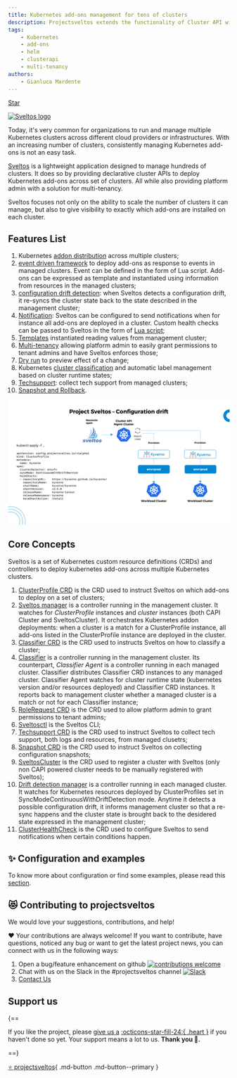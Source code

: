```yaml
---
title: Kubernetes add-ons management for tens of clusters
description: Projectsveltos extends the functionality of Cluster API with a solution for managing the installation, configuration & deletion of kubernetes cluster add-ons.
tags:
    - Kubernetes
    - add-ons
    - helm
    - clusterapi
    - multi-tenancy
authors:
    - Gianluca Mardente
---
```


<a class="github-button" href="https://github.com/projectsveltos/sveltos-manager" data-icon="octicon-star" data-show-count="true" aria-label="Star projectsveltos/sveltos-manager on GitHub">Star</a>

[<img src="https://raw.githubusercontent.com/projectsveltos/sveltos/main/docs/assets/logo.png" width="200" alt="Sveltos logo">](https://github.com/projectsveltos "Manage Kubernetes add-ons")

Today, it's very common for organizations to run and manage multiple Kubernetes clusters across different cloud providers or infrastructures. With an increasing number of clusters, consistently managing Kubernetes add-ons is not an easy task.

[Sveltos](https://github.com/projectsveltos "Manage Kubernetes add-ons") is a lightweight application designed to manage hundreds of clusters. It does so by providing declarative cluster APIs to deploy Kubernetes add-ons across set of clusters. All while also providing platform admin with a solution for multi-tenancy.

Sveltos focuses not only on the ability to scale the number of clusters it can manage, but also to give visibility to exactly which add-ons are installed on each cluster.

## Features List
1. Kubernetes [addon distribution](addons.md) across multiple clusters;
2. [event driven framework](addon_event_deployment.md) to deploy add-ons as response to events in managed clusters. Event can be defined in the form of Lua script. Add-ons can be expressed as template and instantiated using information from resources in the managed clusters;
3. [configuration drift detection](configuration_drift.md): when Sveltos detects a configuration drift, it re-syncs the cluster state back to the state described in the management cluster;
4. [Notification](notifications.md): Sveltos can be configured to send notifications when for instance all add-ons are deployed in a cluster. Custom health checks can be passed to Sveltos in the form of [Lua script](notifications.md#healthcheck-crd);
5. [Templates](template.md) instantiated reading values from management cluster;
6. [Multi-tenancy](multi-tenancy.md) allowing platform admin to easily grant permissions to tenant admins and have Sveltos enforces those;
7. [Dry run](configuration.md#dryrun-mode) to preview effect of a change; 
8. Kubernetes [cluster classification](labels_management.md) and automatic label management based on cluster runtime states;
9. [Techsupport](techsupport.md): collect tech support from managed clusters;
10. [Snapshot and Rollback](snapshot.md).

![Sveltos addons](assets/addons.png)

## Core Concepts

Sveltos is a set of Kubernetes custom resource definitions (CRDs) and controllers to deploy kubernetes add-ons across multiple Kubernetes clusters.

1. [ClusterProfile CRD](configuration.md#deploying-add-ons) is the CRD used to instruct Sveltos on which add-ons to deploy on a set of clusters;
2. [Sveltos manager](configuration.md#sveltos-manager) is a controller running in the management cluster. It watches for *ClusterProfile* instances and *cluster* instances (both CAPI Cluster and SveltosCluster). It orchestrates Kubernetes addon deployments: when a cluster is a match for a ClusterProfile instance, all add-ons listed in the ClusterProfile instance are deployed in the cluster.
3. [Classifier CRD](configuration.md#managing-labels) is the CRD used to instructs Sveltos on how to classify a cluster;
4. [Classifier](configuration.md#classifier) is a controller running in the management cluster. Its counterpart, *Classifier Agent* is a controller running in each managed cluster. Classifier distributes Classifier CRD instances to any managed cluster. Classifier Agent watches for cluster runtime state (kubernetes version and/or resources deployed) and Classifier CRD instances. It reports back to management cluster whether a managed cluster is a match or not for each Classifier instance;
5. [RoleRequest CRD](multi-tenancy.md#rolerequest-crd) is the CRD used to allow platform admin to grant permissions to tenant admins;
6. [Sveltosctl](https://github.com/projectsveltos/sveltosctl "Sveltos CLI") is the Sveltos CLI; 
7. [Techsupport CRD](techsupport.md#techsupport-crd) is the CRD used to instruct Sveltos to collect tech support, both logs and resources, from managed clusetrs;
8. [Snapshot CRD](configuration.md#snapshot) is the CRD used to instruct Sveltos on collecting configuration snapshots;
9. [SveltosCluster](register-cluster.md#register-cluster) is the CRD used to register a cluster with Sveltos (only non CAPI powered cluster needs to be manually registered with Sveltos);
10. [Drift detection manager](configuration.md#configuration-drift) is a controller running in each managed cluster. It watches for Kubernetes resources deployed by ClusterProfiles set in SyncModeContinuousWithDriftDetection mode. Anytime it detects a possible configuration drift, it informs management cluster so that a re-sync happens and the cluster state is brought back to the desidered state expressed in the management cluster;
11. [ClusterHealthCheck](notifications.md#clusterhealthcheck) is the CRD used to configure Sveltos to send notifications when certain conditions happen.

## ✨ Configuration and examples

To know more about configuration or find some examples, please read this [section](configuration.md).

## 😻 Contributing to projectsveltos
We would love your suggestions, contributions, and help! 

❤️ Your contributions are always welcome! If you want to contribute, have questions, noticed any bug or want to get the latest project news, you can connect with us in the following ways:

1. Open a bug/feature enhancement on github [![contributions welcome](https://img.shields.io/badge/contributions-welcome-brightgreen.svg?style=flat)](https://github.com/projectsveltos/sveltos-manager/issues "Contribute to Sveltos: open issues")
2. Chat with us on the Slack in the #projectsveltos channel [![Slack](https://img.shields.io/badge/join%20slack-%23projectsveltos-brighteen)](https://join.slack.com/t/projectsveltos/shared_invite/zt-1hraownbr-W8NTs6LTimxLPB8Erj8Q6Q)
3. [Contact Us](mailto:support@projectsveltos.io)

## Support us

{==

If you like the project, please [give us a](https://github.com/projectsveltos/sveltos-manager "Manage Kubernetes add-ons")  [:octicons-star-fill-24:{ .heart }](https://github.com/projectsveltos/sveltos-manager "Manage Kubernetes add-ons") if you haven't done so yet. Your support means a lot to us. **Thank you :pray:.**

==}

[:star: projectsveltos](https://github.com/projectsveltos/sveltos-manager "Manage Kubernetes add-ons"){ .md-button .md-button--primary }

<script async defer src="https://buttons.github.io/buttons.js"></script>
